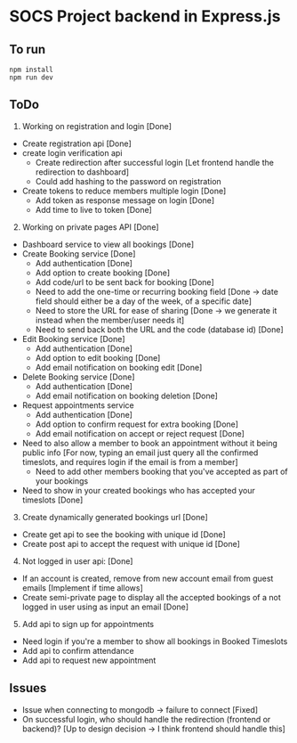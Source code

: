# SOCS Project backend in Express.js 

## To run
```
npm install
npm run dev
```

## ToDo
1) Working on registration and login [Done]
  - Create registration api [Done]
  - create login verification api 
    - Create redirection after successful login [Let frontend handle the redirection to dashboard]
    - Could add hashing to the password on registration
  - Create tokens to reduce members multiple login [Done]
    - Add token as response message on login [Done]
    - Add time to live to token [Done]

2) Working on private pages API [Done]
  - Dashboard service to view all bookings [Done]
  - Create Booking service [Done]
    - Add authentication [Done]
    - Add option to create booking [Done]
    - Add code/url to be sent back for booking [Done]
    - Need to add the one-time or recurring booking field [Done -> date field should either be a day of the week, of a specific date]
    - Need to store the URL for ease of sharing [Done -> we generate it instead when the member/user needs it]
    - Need to send back both the URL and the code (database id) [Done]
  - Edit Booking service [Done]
    - Add authentication [Done]
    - Add option to edit booking [Done]
    - Add email notification on booking edit [Done]
  - Delete Booking service [Done]
    - Add authentication [Done]
    - Add email notification on booking deletion [Done]
  - Request appointments service 
    - Add authentication [Done]
    - Add option to confirm request for extra booking [Done]
    - Add email notification on accept or reject request [Done]
  - Need to also allow a member to book an appointment without it being public info [For now, typing an email just query all the confirmed timeslots, and requires login if the email is from a member]
    - Need to add other members booking that you've accepted as part of your bookings
  - Need to show in your created bookings who has accepted your timeslots [Done]

3) Create dynamically generated bookings url [Done]
  - Create get api to see the booking with unique id [Done]
  - Create post api to accept the request with unique id [Done]

4) Not logged in user api: [Done]
  - If an account is created, remove from new account email from guest emails [Implement if time allows]
  - Create semi-private page to display all the accepted bookings of a not logged in user using as input an email [Done]

5) Add api to sign up for appointments 
  - Need login if you're a member to show all bookings in Booked Timeslots
  - Add api to confirm attendance
  - Add api to request new appointment
 

## Issues
- Issue when connecting to mongodb -> failure to connect [Fixed]
- On successful login, who should handle the redirection (frontend or backend)? [Up to design decision -> I think frontend should handle this]
